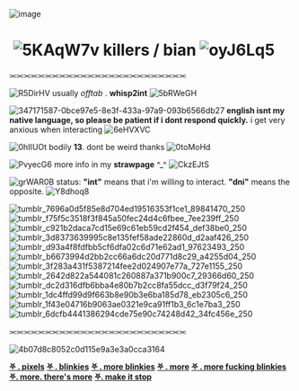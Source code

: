 
![image](https://github.com/killerpresence/killerpresence/assets/144563947/bed69861-7bd5-44a8-a3e5-4a2ea0f830c2)


# ‎ ‎ ‎ ‎ ‎ ‎ ‎ ‎ ‎  ‎‎ ‎‎ ‎ ‎ ‎ ‎ ‎ ‎ ‎ ‎ ‎ ‎‎ ‎ ‎ ‎ ‎ ‎ ‎  ‎ ‎ ‎ ‎ ‎ ‎‎ ‎ ‎  ‎ ‎ ‎ ‎ ‎ ‎ ‎ ‎ ‎ ‎![5KAqW7v](https://github.com/killerpresence/killerpresence/assets/144563947/634096ee-8c60-4af1-a72d-1f12a9cf5c17) killers / bian ![oyJ6Lq5](https://github.com/killerpresence/killerpresence/assets/144563947/aeede484-c5e0-4232-9769-d75ff43dd2a0)

⫘⫘⫘⫘⫘⫘⫘⫘⫘⫘⫘⫘⫘⫘⫘⫘⫘⫘⫘⫘⫘⫘⫘⫘⫘ 

‎![R5DirHV](https://github.com/killerpresence/killerpresence/assets/144563947/0ac0d7d2-83bc-4382-bd23-3923d5aeb77e) usually *offtab* . **whisp2int** ![5bRWeGH](https://github.com/killerpresence/killerpresence/assets/144563947/1ecdfe35-a6d0-4001-ace8-fc248f9ce4e6)


![347171587-0bce97e5-8e3f-433a-97a9-093b6566db27](https://github.com/killerpresence/killerpresence/assets/144563947/ac2faea9-77df-48fb-baf5-3bd44fd98590) **english isnt my native language, so please be patient if i dont respond quickly.** i get very anxious when interacting ![6eHVXVC](https://github.com/killerpresence/killerpresence/assets/144563947/9f305681-adee-407d-8ef6-6ebb4517883c)

![0hIIUOt](https://github.com/killerpresence/killerpresence/assets/144563947/5473fe09-4512-487d-a2e2-c2db32d8217a) bodily **13**. dont be weird thanks ![0toMoHd](https://github.com/killerpresence/killerpresence/assets/144563947/2a95db7e-3caa-4bca-8e92-b3ba3828b08f)

![PvyecG6](https://github.com/killerpresence/killerpresence/assets/144563947/c44ea9f1-527a-4a53-8f8f-b22ee460b059) more info in my **strawpage** ^_^ ![CkzEJtS](https://github.com/killerpresence/killerpresence/assets/144563947/3bebd53c-6f2b-4cb2-90a2-efe65454e9bd)

![grWAR0B](https://github.com/user-attachments/assets/c0dceb7d-e2b2-40bd-a80e-16f821a46735) status: **"int"** means that i'm willing to interact. **"dni"** means the opposite. ![Y8dhoq8](https://github.com/user-attachments/assets/f518b848-d034-49ad-879a-a8b442de45a2)

![tumblr_7696a0d5f85e8d704ed19516353f1ce1_89841470_250](https://github.com/user-attachments/assets/fb7de421-fb21-43dc-b995-372ee0b09aa2)![tumblr_f75f5c3518f3f845a50fec24d4c6fbee_7ee239ff_250](https://github.com/user-attachments/assets/ef959ec5-7fc1-4d6c-9a80-1b007bb69ab1)![tumblr_c921b2daca7cd15e69c61eb59cd2f454_def38be0_250](https://github.com/user-attachments/assets/48595a03-29b5-4e22-86ad-94daf632d91f)![tumblr_3d8373639995c8e135fef58ade22860d_d2aaf426_250](https://github.com/user-attachments/assets/15799e20-a40c-43c5-9b68-5ed80ec79da8)![tumblr_d93a4f8fdfbb5cf6dfa02c6d71e62ad1_97623493_250](https://github.com/user-attachments/assets/394bb0f2-7e65-474b-b653-177a6f2cbd96)![tumblr_b6673994d2bb2cc66a6dc20d771d8c29_a4255d04_250](https://github.com/user-attachments/assets/a781e40a-1a66-488e-a634-3fab1b8abe57)![tumblr_3f283a431f5387214fee2d024907e77a_727e1155_250](https://github.com/user-attachments/assets/07ae85f1-97fc-4e29-a999-a2bf92039859)![tumblr_2642d822a544081c260887a371b900c7_29366d60_250](https://github.com/user-attachments/assets/0a317e47-ba83-400e-a668-5a214a2ee6dc)![tumblr_dc2d316dfb6bba4e80b7b2cc8fa55dcc_d3f79f24_250](https://github.com/user-attachments/assets/7a9fbc03-f346-411e-802d-5f1b5e790010)![tumblr_1dc4ffd99d9f663b8e90b3e6ba185d78_eb2305c6_250](https://github.com/user-attachments/assets/b2d95cec-1aa1-41b1-8dd7-23c2d13a0827)![tumblr_1f43e04716b9063ae0321e9ca91ff1b3_6c1e7ba3_250](https://github.com/user-attachments/assets/e182a506-b59f-44a3-9f8c-6b809bbc7d4d)![tumblr_6dcfb4441386294cde75e90c74248d42_34fc456e_250](https://github.com/user-attachments/assets/ac370569-8da4-4a44-8476-63cf783dce95)












⫘⫘⫘⫘⫘⫘⫘⫘⫘⫘⫘⫘⫘⫘⫘⫘⫘⫘⫘⫘⫘⫘⫘⫘⫘ 

 ![4b07d8c8052c0d115e9a3e3a0cca3164](https://github.com/killerpresence/killerpresence/assets/144563947/397cbef7-58d2-4c31-a46b-f836bd2116e9)


‎[**⛧ . pixels**](https://sadthemes.tumblr.com/smolpxl) [**⛧ . blinkies**](https://dudepilled.tumblr.com/post/738575648217612288/postal-centric-blinkies) [**⛧ . more blinkies**](https://www.tumblr.com/engravedlives/748148000458719232/misc-red-graphics-blinkies) [**⛧ . more**](https://www.tumblr.com/dudepilled/738643177655943168/have-more-postal-blinkies-bitches?source=share) [**⛧ . more fucking blinkies**](https://www.tumblr.com/putrefyingcorpse/740150097608884224) [**⛧. more. there's more**](https://www.tumblr.com/cemetery-grl/756214283688443904/postal-themed) [**⛧. make it stop**](https://dudepilled.tumblr.com/post/738912907648204800/blinkie-time-3-ft-some-civvie-ones-d?is_related_post=1)




